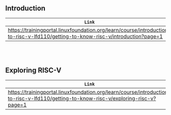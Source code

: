 ## Introduction

| `Link` |
| ------ |
| https://trainingportal.linuxfoundation.org/learn/course/introduction-to-risc-v-lfd110/getting-to-know-risc-v/introduction?page=1 |

<br />
<br />



## Exploring RISC-V

| `Link` |
| ------ |
| https://trainingportal.linuxfoundation.org/learn/course/introduction-to-risc-v-lfd110/getting-to-know-risc-v/exploring-risc-v?page=1 |
